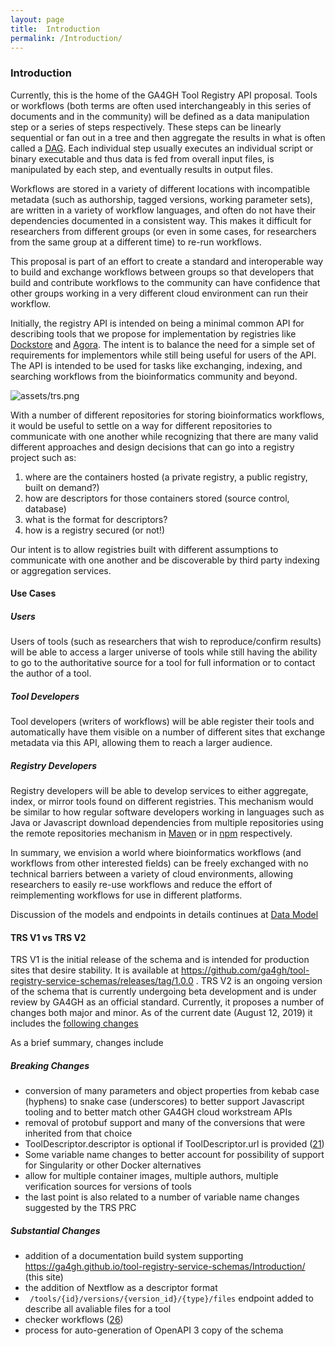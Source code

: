 ```yaml
---
layout: page
title:  Introduction
permalink: /Introduction/
---
```

### Introduction

Currently, this is the home of the GA4GH Tool Registry API proposal. Tools or workflows (both terms are often used interchangeably in this series of documents and in the community) will be defined as a data manipulation step or a series of steps respectively. These steps can be linearly sequential or fan out in a tree and then aggregate the results in what is often called a [DAG](https://en.wikipedia.org/wiki/Directed_acyclic_graph). Each individual step usually executes an individual script or binary executable and thus data is fed from overall input files, is manipulated by each step, and eventually results in output files.  

Workflows are stored in a variety of different locations with incompatible metadata (such as authorship, tagged versions, working parameter sets), are written in a variety of workflow languages, and often do not have their dependencies documented in a consistent way. This makes it difficult for researchers from different groups (or even in some cases, for researchers from the same group at a different time) to re-run workflows. 

This proposal is part of an effort to create a standard and interoperable way to build and exchange workflows between groups so that developers that build and contribute workflows to the community can have confidence that other groups working in a very different cloud environment can run their workflow. 

Initially, the registry API is intended on being a minimal common API for describing tools that we propose for implementation by registries like [Dockstore](https://www.dockstore.org/) and [Agora](https://github.com/broadinstitute/agora). The intent is to balance the need for a simple set of requirements for implementors while still being useful for users of the API. The API is intended to be used for tasks like exchanging, indexing, and searching workflows from the bioinformatics community and beyond. 

![assets/trs.png](assets/trs.png)

With a number of different repositories for storing bioinformatics workflows, it would be useful to settle on a way for different repositories to communicate with one another while recognizing that there are many valid different approaches and design decisions that can go into a registry project such as:


1. where are the containers hosted (a private registry, a public registry, built on demand?)
2. how are descriptors for those containers stored (source control, database)
3. what is the format for descriptors?
4. how is a registry secured (or not!) 

Our intent is to allow registries built with different assumptions to communicate with one another and be discoverable by third party indexing or aggregation services. 

#### Use Cases

##### Users

Users of tools (such as researchers that wish to reproduce/confirm results) will be able to access a larger universe of tools while still having the ability to go to the authoritative source for a tool for full information or to contact the author of a tool.

##### Tool Developers

Tool developers (writers of workflows) will be able register their tools and automatically have them visible on a number of different sites that exchange metadata via this API, allowing them to reach a larger audience.

##### Registry Developers

Registry developers will be able to develop services to either aggregate, index, or mirror tools found on different registries. This mechanism would be similar to how regular software developers working in languages such as Java or Javascript download dependencies from multiple repositories using the remote repositories mechanism in [Maven](https://maven.apache.org/guides/introduction/introduction-to-repositories.html) or in [npm](https://help.sonatype.com/repomanager2/node-packaged-modules-and-npm-registries#NodePackagedModulesandnpmRegistries-PrivatenpmRegistries) respectively.      

In summary, we envision a world where bioinformatics workflows (and workflows from other interested fields) can be freely exchanged with no technical barriers between a variety of cloud environments, allowing researchers to easily re-use workflows and reduce the effort of reimplementing workflows for use in different platforms. 


Discussion of the models and endpoints in details continues at [Data Model](../DataModel)


#### TRS V1 vs TRS V2

TRS V1 is the initial release of the schema and is intended for production sites that desire stability. It is available at https://github.com/ga4gh/tool-registry-service-schemas/releases/tag/1.0.0 . TRS V2 is an ongoing version of the schema that is currently undergoing beta development and is under review by GA4GH as an official standard. Currently, it proposes a number of changes both major and minor. As of the current date (August 12, 2019) it includes the [following changes](https://github.com/ga4gh/tool-registry-service-schemas/compare/1.0.0...2.0.0-beta.3)

As a brief summary, changes include

##### Breaking Changes
* conversion of many parameters and object properties from kebab case (hyphens) to snake case (underscores) to better support Javascript tooling and to better match other GA4GH cloud workstream APIs
* removal of protobuf support and many of the conversions that were inherited from that choice
* ToolDescriptor.descriptor is optional if ToolDescriptor.url is provided ([21](https://github.com/ga4gh/tool-registry-service-schemas/issues/21))
* Some variable name changes to better account for possibility of support for Singularity or other Docker alternatives
* allow for multiple container images, multiple authors, multiple verification sources for versions of tools
* the last point is also related to a number of variable name changes suggested by the TRS PRC

##### Substantial Changes
* addition of a documentation build system supporting https://ga4gh.github.io/tool-registry-service-schemas/Introduction/ (this site)
* the addition of Nextflow as a descriptor format
* ` /tools/{id}/versions/{version_id}/{type}/files` endpoint added to describe all avaliable files for a tool
* checker workflows ([26](https://github.com/ga4gh/tool-registry-service-schemas/pull/26))
* process for auto-generation of OpenAPI 3 copy of the schema
